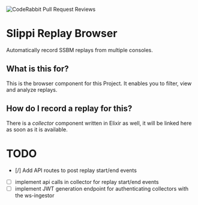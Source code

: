 ![CodeRabbit Pull Request Reviews](https://img.shields.io/coderabbit/prs/github/andreasrossa/replay-browser?utm_source=oss&utm_medium=github&utm_campaign=andreasrossa%2Freplay-browser&labelColor=171717&color=FF570A&link=https%3A%2F%2Fcoderabbit.ai&label=CodeRabbit+Reviews)

# Slippi Replay Browser

Automatically record SSBM replays from multiple consoles.

## What is this for?

This is the browser component for this Project.
It enables you to filter, view and analyze replays.

## How do I record a replay for this?

There is a _collector_ component written in Elixir as well, it will be linked here as soon as it is available.

# TODO

- [/] Add API routes to post replay start/end events
- [ ] implement api calls in collector for replay start/end events
- [ ] implement JWT generation endpoint for authenticating collectors with the ws-ingestor
